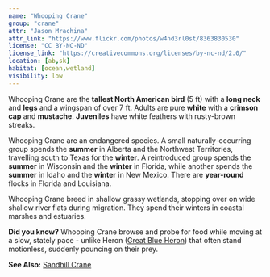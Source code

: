 ```yaml
---
name: "Whooping Crane"
group: "crane"
attr: "Jason Mrachina"
attr_link: "https://www.flickr.com/photos/w4nd3rl0st/8363830530"
license: "CC BY-NC-ND"
license_link: "https://creativecommons.org/licenses/by-nc-nd/2.0/"
location: [ab,sk]
habitat: [ocean,wetland]
visibility: low
---
```

Whooping Crane are the **tallest North American bird** (5 ft) with a **long neck** and **legs** and a wingspan of over 7 ft. Adults are pure **white** with a **crimson cap** and **mustache**. **Juveniles** have white feathers with rusty-brown streaks.

Whooping Crane are an endangered species. A small naturally-occurring group spends the **summer** in Alberta and the Northwest Territories, travelling south to Texas for the **winter**. A reintroduced group spends the **summer** in Wisconsin and the **winter** in Florida, while another spends the **summer** in Idaho and the **winter** in New Mexico. There are **year-round** flocks in Florida and Louisiana.

Whooping Crane breed in shallow grassy wetlands, stopping over on wide shallow river flats during migration. They spend their winters in coastal marshes and estuaries.

**Did you know?** Whooping Crane browse and probe for food while moving at a slow, stately pace - unlike Heron ([Great Blue Heron](/birds/grebluher/)) that often stand motionless, suddenly pouncing on their prey.

<!-- generated, do not edit -->
**See Also:**
[Sandhill Crane](/birds/sandhill/)
